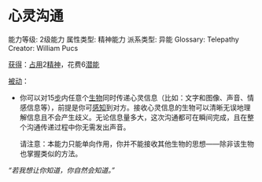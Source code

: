 # 心灵沟通

能力等级: 2级能力
属性类型: 精神能力
派系类型: 异能
Glossary: Telepathy
Creator: William Pucs

<aside>

[获得](https://www.notion.so/1b3d619a067b8027ba38e2c1caf9d84b?pvs=21)：[占用](https://www.notion.so/1b3d619a067b8028a794de6ceed96ec0?pvs=21)2[精神](https://www.notion.so/1b3d619a067b800a8da5d96dd60be2b1?pvs=21)，花费6[潜能](https://www.notion.so/1b3d619a067b80c2bdb4c721adc30021?pvs=21)

</aside>

<aside>

[被动](https://www.notion.so/1b3d619a067b8041a000ebc294fff708?pvs=21)：

- 你可以对15[步](https://www.notion.so/1b3d619a067b800fb1cfe9f0ef45b9ef?pvs=21)内任意个[生物](https://www.notion.so/1b3d619a067b80d0bbe1d113bf20ff1f?pvs=21)同时传递心灵信息（比如：文字和图像、声音、情感信息等），前提是你可[感知](https://www.notion.so/1b5d619a067b807db5b1c3d177476720?pvs=21)到对方。接收心灵信息的生物可以清晰无误地理解信息且不会产生歧义。无论信息量多大，这次沟通都可在瞬间完成，且在整个沟通传递过程中你无需发出声音。
    
    请注意：本能力只能单向作用，你并不能接收其他生物的思想——除非该生物也掌握类似的方法。
    
</aside>

*“若我想让你知道，你自然会知道。”*